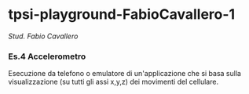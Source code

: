 # tpsi-playground-FabioCavallero-1

_Stud. Fabio Cavallero_

### Es.4 Accelerometro

Esecuzione da telefono o emulatore di un'applicazione che si basa sulla visualizzazione (su tutti gli assi x,y,z) dei movimenti del cellulare.


